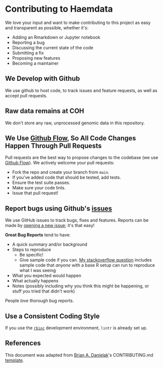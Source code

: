 # Contributing to Haemdata
We love your input and want to make contributing to this project as easy and transparent as possible, whether it's:

- Adding an Rmarkdown or Jupyter notebook
- Reporting a bug
- Discussing the current state of the code
- Submitting a fix
- Proposing new features
- Becoming a maintainer

## We Develop with Github
We use github to host code, to track issues and feature requests, as well as accept pull requests.

## Raw data remains at COH
We don't store any raw, unprocessed genomic data in this repository.

## We Use [Github Flow](https://docs.github.com/en/get-started/quickstart/github-flow), So All Code Changes Happen Through Pull Requests
Pull requests are the best way to propose changes to the codebase (we use [Github Flow](https://docs.github.com/en/get-started/quickstart/github-flow)). We actively welcome your pull requests:

- Fork the repo and create your branch from `main`.
- If you've added code that should be tested, add tests.
- Ensure the test suite passes.
- Make sure your code lints.
- Issue that pull request!

## Report bugs using Github's [issues](https://github.com/briandk/transcriptase-atom/issues)
We use GitHub issues to track bugs, fixes and features. Reports can be made by [opening a new issue](); it's that easy!

**Great Bug Reports** tend to have:

- A quick summary and/or background
- Steps to reproduce
  - Be specific!
  - Give sample code if you can. [My stackoverflow question](http://stackoverflow.com/q/12488905/180626) includes sample code that *anyone* with a base R setup can run to reproduce what I was seeing
- What you expected would happen
- What actually happens
- Notes (possibly including why you think this might be happening, or stuff you tried that didn't work)

People *love* thorough bug reports.

## Use a Consistent Coding Style
If you use the [`rbioc`](https://github.com/drejom/devcontainer_RbioC) development environment, `lintr` is already set up. 

## References
This document was adapted from [Brian A. Danielak](https://github.com/briandk)'s CONTRIBUTING.md [template](https://gist.github.com/briandk/3d2e8b3ec8daf5a27a62). 